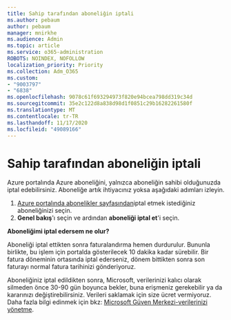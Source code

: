 ```yaml
---
title: Sahip tarafından aboneliğin iptali
ms.author: pebaum
author: pebaum
manager: mnirkhe
ms.audience: Admin
ms.topic: article
ms.service: o365-administration
ROBOTS: NOINDEX, NOFOLLOW
localization_priority: Priority
ms.collection: Adm_O365
ms.custom:
- "9003797"
- "6838"
ms.openlocfilehash: 9078c61f693294973f820e94bcea798dd319c34d
ms.sourcegitcommit: 35e2c122d8a838d98d1f0851c29b16282261580f
ms.translationtype: MT
ms.contentlocale: tr-TR
ms.lasthandoff: 11/17/2020
ms.locfileid: "49089166"
---
```

# <a name="cancellation-of-a-subscription-by-owner"></a>Sahip tarafından aboneliğin iptali

Azure portalında Azure aboneliğini, yalnızca aboneliğin sahibi olduğunuzda iptal edebilirsiniz. Aboneliğe artık ihtiyacınız yoksa aşağıdaki adımları izleyin.

1. [Azure portalında abonelikler sayfasından](https://ms.portal.azure.com/#blade/Microsoft_Azure_Billing/SubscriptionsBlade)iptal etmek istediğiniz aboneliğinizi seçin.
2. **Genel bakış**'ı seçin ve ardından **aboneliği iptal et**'i seçin.

**Aboneliğimi iptal edersem ne olur?**

Aboneliği iptal ettikten sonra faturalandırma hemen durdurulur. Bununla birlikte, bu işlem için portalda gösterilecek 10 dakika kadar sürebilir. Bir fatura döneminin ortasında iptal ederseniz, dönem bittikten sonra son faturayı normal fatura tarihinizi gönderiyoruz.

Aboneliğiniz iptal edildikten sonra, Microsoft, verilerinizi kalıcı olarak silmeden önce 30-90 gün boyunca bekler, buna erişmeniz gerekebilir ya da kararınızı değiştirebilirsiniz. Verileri saklamak için size ücret vermiyoruz. Daha fazla bilgi edinmek için bkz: [Microsoft Güven Merkezi-verilerinizi yönetme](https://www.microsoft.com/trust-center/privacy/data-management#leave).


